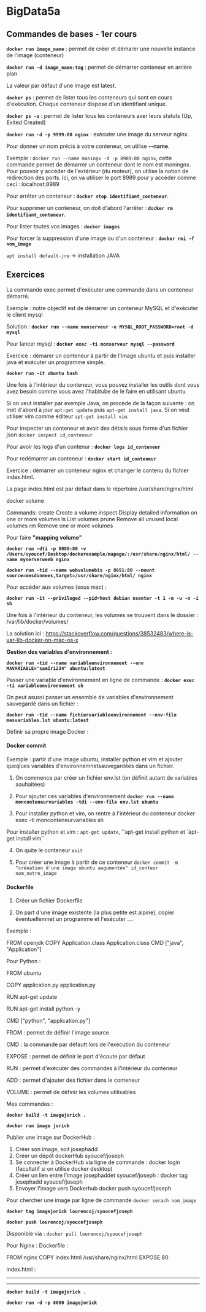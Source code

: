 # BigData5a
## Commandes de bases - 1er cours

**``docker run image_name``** : permet de créer et démarer une nouvelle instance de l'image (conteneur)

**``docker run -d image_name:tag``** : permet de démarrer conteneur en arrière plan

La valeur par défaut d'une image est latest.

**``docker ps``** : permet de lister tous les conteneurs qui sont en cours d'exécution. Chaque conteneur dispose d'un identifiant unique.

**``docker ps -a``** : permet de lister tous les conteneurs aver leurs statuts (Up, Exited Created)

**``docker run -d -p 9999:80 nginx``** : exécuter une image du serveur nginx.

Pour donner un nom précis à votre conteneur, on utilise **--name**. 

Exemple : ``docker run --name moningx -d -p 8989:80 nginx``, cette commande permet de démarrer un conteneur dont le nom est moningnx. Pour pouvoir y accéder de l'extérieur (du moteur), on utilise la notion de redirection des ports. Ici, on va utiliser le port 8989 pour y accéder comme ceci : localhost:8989

Pour arrêter un conteneur :  **``docker stop identifiant_conteneur``**. 

Pour supprimer un conteneur, on doit d'abord l'arrêter : **``docker rm identifiant_conteneur``**.

Pour lister toutes vos images :  **``docker images``**

Pour forcer la suppression d'une image ou d'un conteneur : **``docker rmi -f nom_image``**

``apt install default-jre`` -> installation JAVA

## Exercices 

La commande exec permet d'exécuter une commande dans un conteneur démarré.

Exemple : notre objectif est de démarrer un conteneur MySQL et d'exécuter le client mysql

Solution : **``docker run --name monserveur -e MYSQL_ROOT_PASSWORD=root -d mysql``**

Pour lancer mysql : **``docker exec -ti monserveur mysql --password``**

Exercice : démarer un conteneur à partir de l'image ubuntu et puis installer java et exécuter un programme simple.

**``docker run -it ubuntu bash``**

Une fois à l'intérieur du conteneur, vous pouvez installer les outils dont vous avez besoin comme vous avez l'habitube de le faire en utilisant ubuntu.

Si on veut installer par exemple Java, on procède de la façon suivante : on met d'abord à jour ``apt-get update`` puis ``apt-get install java``. Si on veut utiliser vim comme éditeur ``apt-get install vim``.

Pour inspecter un conteneur et avoir des détails sous forme d'un fichier json ``docker inspect id_conteneur``

Pour avoir les logs d'un contenur : **``docker logs id_conteneur``**

Pour redémarrer un conteneur : **``docker start id_conteneur``**

Exercice : démarrer un conteneur nginx et changer le contenu du fichier index.html.

La page index.html est par défaut dans le répertoire /usr/share/nginx/html


docker volume

Commands:
  create      Create a volume
  inspect     Display detailed information on one or more volumes
  ls          List volumes
  prune       Remove all unused local volumes
  rm          Remove one or more volumes
  
Pour faire **"mapping volume"**

**``docker run -dti -p 8080:80 -v /Users/syoucef/Desktop/dockerexample/mapage/:/usr/share/nginx/html/ --name myserverweeb nginx``**

**``docker run -tid --name webvolumebis -p 8691:80 --mount source=mesdonnees,target=/usr/share/nginx/html/ nginx``**

Pour accéder aux volumes (sous mac) :

**``docker run -it --privileged --pid=host debian nsenter -t 1 -m -u -n -i sh``**

Une fois à l'intérieur du conteneur, les volumes se trouvent dans le dossier : /var/lib/docker/volumes/

La solution ici : https://stackoverflow.com/questions/38532483/where-is-var-lib-docker-on-mac-os-x

**Gestion des variables d'environnement :**

**``docker run -tid --name variableenvironnement --env MAVARIABLE="samir1234" ubuntu:latest``**

Passer une variable d'environnement en ligne de commande : **``docker exec -ti variableenvironnement sh``**

On peut asussi passer un ensemble de variables d'environnement sauvegardé dans un fichier :

**``docker run -tid --name fichiervariableenvironnement --env-file mesvariables.lst ubuntu:latest``**

Définir sa propre image Docker :

#### Docker commit

Exemple : partir d'une image ubuntu, installer python et vim et ajouter queqlues variables d'environnemnetsauvegardées dans un fichier.

1. On commence par créer un fichier env.lst (on définit autant de variables souhaitées)

2. Pour ajouter ces variables d'environnement **``docker run --name monconteneurvariables -tdi --env-file env.lst ubuntu``**

3. Pour installer python et vim, on rentre à l'intérieur du conteneur docker exec -ti monconteneurvariables sh

Pour installer python et vim : ``apt-get update``, ''apt-get install python et `àpt-get install vim``

4. On quite le conteneur ``exit``

5. Pour créer une image à partir de ce conteneur ``docker commit -m "créeation d'une image ubuntu augumentée" id_conteur nom_notre_image``

#### Dockerfile

1. Créer un fichier Dockerfile 

2. On part d'une image existente (la plus petite est alpine), copier éventuellemnet un programme et l'exécuter ....

Exemple :

FROM openjdk
COPY Application.class Application.class
CMD ["java", "Application"]

Pour Python :

FROM ubuntu

COPY application.py application.py

RUN apt-get update

RUN apt-get install python -y

CMD ["python", "application.py"]

FROM : permet de définir l'image source

CMD : la commande par défautt lors de l'exécution du conteneur

EXPOSE : permet de définir le port d'écoute par défaut

RUN : permet d'exécuter des commandes à l'intérieur du conteneur

ADD : permet d'ajouter des fichier dans le conteneur

VOLUME : permet de définir les volumes utilisables

Mes commandes :

**``docker build -t imagejorick .``**

**``docker run image jorick``**

Publier une image sur DockerHub :

1. Créer son image, soit josephadd
2. Créer un dépôt dockerHub syoucef/joseph
3. Se connecter à DockerHub via ligne de commande : docker login (facultatif si on utilise docker desktop)
4. Créer un lien entre l'image josephaddet syoucef/joseph : docker tag josephadd syoucef/joseph
5. Envoyer l'image vers Dockerhub docker push syoucef/joseph

Pour chercher une image par ligne de commande ``docker serach nom_image``

 **``docker tag imagejorick lourencoj/syoucefjoseph``**
 
 **``docker push lourencoj/syoucefjoseph``**
 
 Disponible via : ``docker pull lourencoj/syoucefjoseph``
 

Pour Nginx : 
Dockerfile :

FROM nginx
COPY index.html /usr/share/nginx/html
EXPOSE 80

index.html :

--------------------------------------

<!DOCTYPE html>
<html lang="en">
<head>
    <meta charset="UTF-8">
    <title>Salut les nazes</title>
</head>
<body>

</body>
</html>

---------------------------------------

**``docker build -t imagejorick .``**

**``docker run -d -p 8080 imagejorick``**





